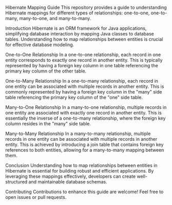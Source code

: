 Hibernate Mapping Guide
This repository provides a guide to understanding Hibernate mappings for different types of relationships: one-to-one, one-to-many, many-to-one, and many-to-many.

Introduction
Hibernate is an ORM framework for Java applications, simplifying database interaction by mapping Java classes to database tables. Understanding how to map relationships between entities is crucial for effective database modeling.

One-to-One Relationship
In a one-to-one relationship, each record in one entity corresponds to exactly one record in another entity. This is typically represented by having a foreign key column in one table referencing the primary key column of the other table.

One-to-Many Relationship
In a one-to-many relationship, each record in one entity can be associated with multiple records in another entity. This is commonly represented by having a foreign key column in the "many" side table referencing the primary key column of the "one" side table.

Many-to-One Relationship
In a many-to-one relationship, multiple records in one entity are associated with exactly one record in another entity. This is essentially the inverse of a one-to-many relationship, where the foreign key column resides in the "many" side table.

Many-to-Many Relationship
In a many-to-many relationship, multiple records in one entity can be associated with multiple records in another entity. This is achieved by introducing a join table that contains foreign key references to both entities, allowing for a many-to-many mapping between them.

Conclusion
Understanding how to map relationships between entities in Hibernate is essential for building robust and efficient applications. By leveraging these mappings effectively, developers can create well-structured and maintainable database schemas.

Contributing
Contributions to enhance this guide are welcome! Feel free to open issues or pull requests.
